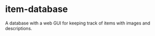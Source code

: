 # item-database
 A database with a web GUI for keeping track of items with images and descriptions.
